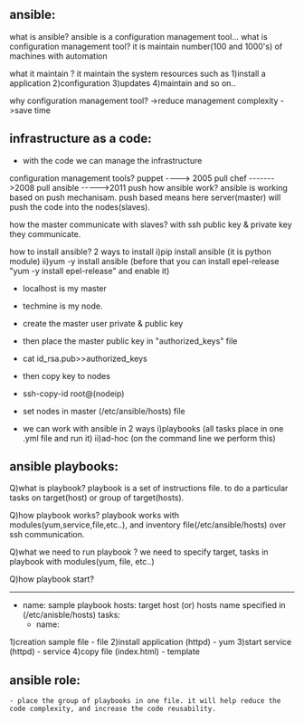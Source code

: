 ansible:
--------
what is ansible?
	ansible is a configuration management tool...
what is configuration management tool?
	it is maintain number(100 and 1000's) of machines with automation

what it maintain ?
	it maintain the system resources such as
	1)install a application
	2)configuration
	3)updates
	4)maintain and so on..

why configuration management tool?
	->reduce management complexity
	->save time

infrastructure as a code:
------------------------
- with the code we can manage the infrastructure
	
configuration management tools?
	puppet ----> 2005	pull
	chef ------->2008	pull
	ansible ----->2011	push
how ansible work?
	ansible is working based on push mechanisam. push based means here server(master) will push the code into the nodes(slaves).

how the master communicate with slaves?
	with ssh public key & private key they communicate.

how to install ansible?
	2 ways to install 
	i)pip install ansible (it is python module)
	ii)yum -y install ansible (before that you can install epel-release "yum -y install epel-release" and enable it)

 - localhost is my master
 - techmine is my node.

- create the master user private & public key 
- then place the master public key in  "authorized_keys" file
- cat id_rsa.pub>>authorized_keys
- then copy key to nodes
- ssh-copy-id root@(nodeip)
- set nodes in master (/etc/ansible/hosts) file

- we can work with ansible in 2 ways
 i)playbooks (all tasks place in one .yml file and run it)
 ii)ad-hoc (on the command line we perform this)

ansible playbooks:
------------------
Q)what is playbook?
	playbook is a set of instructions file. to do a particular tasks on target(host) or group of target(hosts).

Q)how playbook works?
	playbook works with modules(yum,service,file,etc..), and inventory file(/etc/ansible/hosts) over ssh communication.

Q)what we need to run playbook ?
	we need to specify target, tasks in playbook with modules(yum, file, etc..)


Q)how playbook start?

---
- name: sample playbook
  hosts: target host (or) hosts name specified in (/etc/anisble/hosts)
  tasks:
  - name:

1)creation sample file	- file
2)install application (httpd)	- yum
3)start service (httpd)	- service
4)copy file (index.html)	- template


ansible role:
------------
	- place the group of playbooks in one file. it will help reduce the code complexity, and increase the code reusability.




